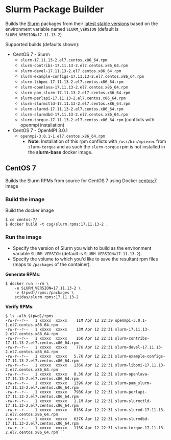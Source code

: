 # Slurm Package Builder

Builds the [Slurm](https://www.schedmd.com/index.php) packages from their [latest stable versions](https://www.schedmd.com/downloads.php) based on the environment variable named `SLURM_VERSION` (default is `SLURM_VERSION=17.11.13-2`)

Supported builds (defaults shown):

- CentOS 7 - Slurm
	- `slurm-17.11.13-2.el7.centos.x86_64.rpm`
	- `slurm-contribs-17.11.13-2.el7.centos.x86_64.rpm`
	- `slurm-devel-17.11.13-2.el7.centos.x86_64.rpm`
	- `slurm-example-configs-17.11.13-2.el7.centos.x86_64.rpm`
	- `slurm-libpmi-17.11.13-2.el7.centos.x86_64.rpm`
	- `slurm-openlava-17.11.13-2.el7.centos.x86_64.rpm`
	- `slurm-pam_slurm-17.11.13-2.el7.centos.x86_64.rpm`
	- `slurm-perlapi-17.11.13-2.el7.centos.x86_64.rpm`
	- `slurm-slurmctld-17.11.13-2.el7.centos.x86_64.rpm`
	- `slurm-slurmd-17.11.13-2.el7.centos.x86_64.rpm`
	- `slurm-slurmdbd-17.11.13-2.el7.centos.x86_64.rpm`
	- `slurm-torque-17.11.13-2.el7.centos.x86_64.rpm` (conflicts with openmpi installation)
- CentOS 7 - OpenMPI 3.0.1
    - `openmpi-3.0.1-1.el7.centos.x86_64.rpm` 
      - **Note**: Installation of this rpm conflicts with `/usr/bin/mpiexec` from `slurm-torque` and as such the `slurm-torque` rpm is not installed in the **slurm-base** docker image.

## CentOS 7

Builds the Slurm RPMs from source for CentOS 7 using Docker [centos:7](https://hub.docker.com/_/centos/) image

### Build the image

Build the docker image

```
$ cd centos-7/
$ docker build -t csg/slurm.rpms:17.11.13-2 .
```

### Run the image 

- Specify the version of Slurm you wish to build as the environment variable `SLURM_VERSION` (default is `SLURM_VERSION=17.11.13-2`).
- Specify the volume to which you'd like to save the resultant rpm files (maps to `/packages` of the container).


**Generate RPMs**:

```
$ docker run --rm \
	-e SLURM_VERSION=17.11.13-2 \
	-v $(pwd)/rpms:/packages \
	scidas/slurm.rpms:17.11.13-2
```

**Verify RPMs**:

```console
$ ls -alh $(pwd)/rpms
-rw-r--r--   1 xxxxx  xxxxx    11M Apr 12 22:39 openmpi-3.0.1-1.el7.centos.x86_64.rpm
-rw-r--r--   1 xxxxx  xxxxx    13M Apr 12 22:31 slurm-17.11.13-2.el7.centos.x86_64.rpm
-rw-r--r--   1 xxxxx  xxxxx    16K Apr 12 22:31 slurm-contribs-17.11.13-2.el7.centos.x86_64.rpm
-rw-r--r--   1 xxxxx  xxxxx    77K Apr 12 22:31 slurm-devel-17.11.13-2.el7.centos.x86_64.rpm
-rw-r--r--   1 xxxxx  xxxxx   5.7K Apr 12 22:31 slurm-example-configs-17.11.13-2.el7.centos.x86_64.rpm
-rw-r--r--   1 xxxxx  xxxxx   136K Apr 12 22:31 slurm-libpmi-17.11.13-2.el7.centos.x86_64.rpm
-rw-r--r--   1 xxxxx  xxxxx   8.3K Apr 12 22:31 slurm-openlava-17.11.13-2.el7.centos.x86_64.rpm
-rw-r--r--   1 xxxxx  xxxxx   139K Apr 12 22:31 slurm-pam_slurm-17.11.13-2.el7.centos.x86_64.rpm
-rw-r--r--   1 xxxxx  xxxxx   798K Apr 12 22:31 slurm-perlapi-17.11.13-2.el7.centos.x86_64.rpm
-rw-r--r--   1 xxxxx  xxxxx   1.1M Apr 12 22:31 slurm-slurmctld-17.11.13-2.el7.centos.x86_64.rpm
-rw-r--r--   1 xxxxx  xxxxx   616K Apr 12 22:31 slurm-slurmd-17.11.13-2.el7.centos.x86_64.rpm
-rw-r--r--   1 xxxxx  xxxxx   637K Apr 12 22:31 slurm-slurmdbd-17.11.13-2.el7.centos.x86_64.rpm
-rw-r--r--   1 xxxxx  xxxxx   113K Apr 12 22:31 slurm-torque-17.11.13-2.el7.centos.x86_64.rpm```
